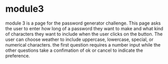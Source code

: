 # module3
module 3 is a page for the password generator challenge. This page asks the user to enter how long of a password they want to make and what kind of characters they want to include when the user clicks on the button. The user can choose weather to include uppercase, lowercase, special, or numerical characters. the first question requires a number input while the other questions take a confimation of ok or cancel to indicate the preference.